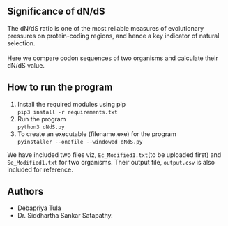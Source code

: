 ## Significance of dN/dS 

The dN/dS ratio is one of the most reliable measures of evolutionary pressures on protein-coding regions, and hence a key indicator of natural selection. <br><br>
Here we compare codon sequences  of two organisms and calculate their dN/dS value.

## How to run the program
1. Install the required modules using pip <br>
`pip3 install -r requirements.txt`
2. Run the program <br>
`python3 dNdS.py`
3. To create an executable (filename.exe) for the program <br>
`pyinstaller --onefile --windowed dNdS.py`

We have included two files viz, `Ec_Modified1.txt`(to be uploaded first) and `Se_Modified1.txt` for two organisms. Their output file, `output.csv` is also included for reference.

## Authors
- Debapriya Tula
- Dr. Siddhartha Sankar Satapathy.

